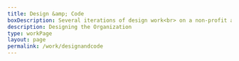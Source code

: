 ```yaml
---
title: Design &amp; Code
boxDescription: Several iterations of design work<br> on a non-profit and a hackthon.
description: Designing the Organization
type: workPage
layout: page
permalink: /work/designandcode
---
```


